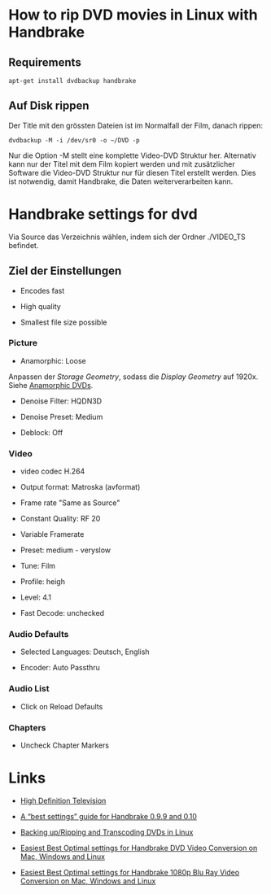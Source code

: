 # How to rip DVD movies in Linux with Handbrake

## Requirements

	apt-get install dvdbackup handbrake

## Auf Disk rippen

Der Title mit den grössten Dateien ist im Normalfall der Film, danach rippen:

	dvdbackup -M -i /dev/sr0 -o ~/DVD -p

Nur die Option -M stellt eine komplette Video-DVD Struktur her. Alternativ kann nur der Titel mit dem Film kopiert werden und mit zusätzlicher Software die Video-DVD Struktur nur für diesen Titel erstellt werden. Dies ist notwendig, damit Handbrake, die Daten weiterverarbeiten kann.

# Handbrake settings for dvd

Via Source das Verzeichnis wählen, indem sich der Ordner ./VIDEO\_TS befindet.

## Ziel der Einstellungen

* Encodes fast

* High quality

* Smallest file size possible

### Picture

* Anamorphic: Loose

Anpassen der *Storage Geometry*, sodass die *Display Geometry* auf 1920x. Siehe [Anamorphic DVDs](https://trac.handbrake.fr/wiki/AnamorphicGuide).

* Denoise Filter: HQDN3D

* Denoise Preset: Medium

* Deblock: Off

### Video

* video codec H.264

* Output format: Matroska (avformat)

* Frame rate "Same as Source" 

* Constant Quality: RF 20

* Variable Framerate

* Preset: medium - veryslow

* Tune: Film

* Profile: heigh

* Level: 4.1

* Fast Decode: unchecked

### Audio Defaults

* Selected Languages: Deutsch, English

* Encoder: Auto Passthru

### Audio List

* Click on Reload Defaults

### Chapters

* Uncheck Chapter Markers

# Links

* [High Definition Television](https://de.wikipedia.org/wiki/High_Definition_Television)

* [A “best settings” guide for Handbrake 0.9.9 and 0.10](https://mattgadient.com/2013/06/12/a-best-settings-guide-for-handbrake-0-9-9)


* [Backing up/Ripping and Transcoding DVDs in Linux](http://www.oyvindhauge.com/blog/2010/09/19/backing-upripping-dvds-in-linux/)

* [Easiest Best Optimal settings for Handbrake DVD Video Conversion on Mac, Windows and Linux](http://www.thewebernets.com/2015/02/28/easiest-best-optimal-settings-for-handbrake-dvd-video-conversion-on-mac-windows-and-linux)

* [Easiest Best Optimal settings for Handbrake 1080p Blu Ray Video Conversion on Mac, Windows and Linux](http://www.thewebernets.com/2014/12/31/quickest-easiest-best-optimal-settings-for-handbrake-blu-ray-video-conversion-on-mac-windows-and-linux)
